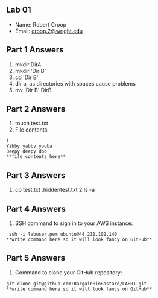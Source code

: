 ## Lab 01

- Name: Robert Croop
- Email: croop.2@wright.edu

## Part 1 Answers

1. mkdir DirA
2. mkdir 'Dir B'
3. cd 'Dir B'
4. dir a, as directories with spaces cause problems
5. mv 'Dir B' DirB

## Part 2 Answers

1. touch test.txt
2. File contents:

```
i
Yibby yabby yooba
Beepy deepy doo
**file contents here**
```

## Part 3 Answers

1. cp test.txt .hiddentest.txt
2.ls -a

## Part 4 Answers

1. SSH command to sign in to your AWS instance:

```
 ssh -i labuser.pem ubuntu@44.211.102.140
**write command here so it will look fancy on GitHub**
```

## Part 5 Answers

1. Command to clone your GitHub repository:

```
git clone git@github.com:BargainBinBastard/LAB01.git
**write command here so it will look fancy on GitHub**
```
